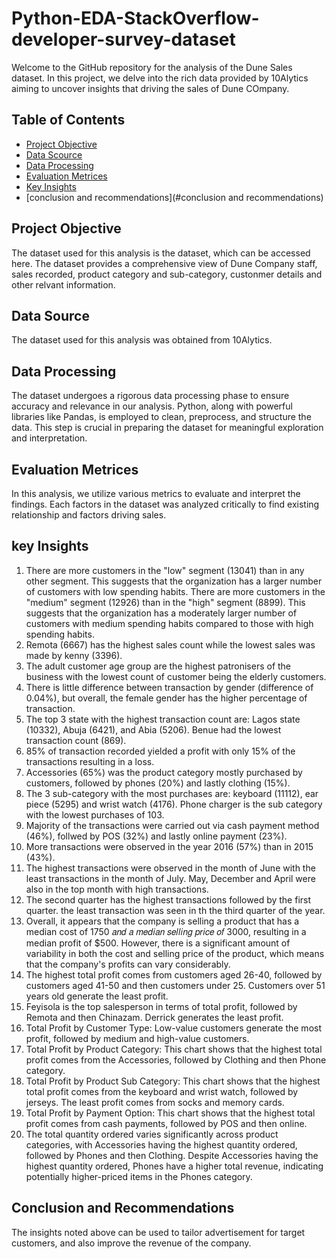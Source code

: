 # Python-EDA-StackOverflow-developer-survey-dataset
Welcome to the GitHub repository for the analysis of the Dune Sales dataset. In this project, we delve into the rich data provided by 10Alytics aiming to uncover insights that driving the sales of Dune COmpany.

## Table of Contents
- [Project Objective](#Project-objective)
- [Data Scource](#data-source)
- [Data Processing](#data-processing)
- [Evaluation Metrices](#evaluation-metrices)
- [Key Insights](#key-insights)
- [conclusion and recommendations](#conclusion and recommendations)

## Project Objective
The dataset used for this analysis is the  dataset, which can be accessed here. The dataset provides a comprehensive view of Dune Company staff, sales recorded, product category and sub-category, custonmer details and other relvant information.

## Data Source
The dataset used for this analysis was obtained from 10Alytics.

## Data Processing
The dataset undergoes a rigorous data processing phase to ensure accuracy and relevance in our analysis. Python, along with powerful libraries like Pandas, is employed to clean, preprocess, and structure the data. This step is crucial in preparing the dataset for meaningful exploration and interpretation.

## Evaluation Metrices
In this analysis, we utilize various metrics to evaluate and interpret the findings. Each factors in the dataset was analyzed critically to find existing relationship and factors driving sales.

## key Insights
1. There are more customers in the "low" segment (13041) than in any other segment. This suggests that the organization has a larger number of customers with low spending habits. There are more customers in the "medium" segment (12926) than in the "high" segment (8899). This suggests that the organization has a moderately larger number of customers with medium spending habits compared to those with high spending habits.
2. Remota (6667) has the highest sales count while the lowest sales was made by kenny (3396).
3. The adult customer age group are the highest patronisers of the business with the lowest count of customer being the elderly customers.
4. There is little difference between transaction by gender (difference of 0.04%), but overall, the female gender has the higher percentage of transaction.
5. The top 3 state with the highest transaction count are: Lagos state (10332), Abuja (6421), and Abia (5206). Benue had the lowest transaction count (869).
6. 85% of transaction recorded yielded a profit with only 15% of the transactions resulting in a loss.
7. Accessories (65%) was the product category mostly purchased by customers, followed by phones (20%) and lastly clothing (15%).
8. The 3 sub-category with the most purchases are: keyboard (11112), ear piece (5295) and wrist watch (4176). Phone charger is the sub category with the lowest purchases of 103.
9. Majority of the transactions were carried out via cash payment method (46%), follwed by POS (32%) and lastly online payment (23%).
10. More transactions were observed in the year 2016 (57%) than in 2015 (43%).
11. The highest transactions were observed in the month of June with the least transactions in the month of July. May, December and April were also in the top month with high transactions.
12. The second quarter has the highest transactions followed by the first quarter. the least transaction was seen in th the third quarter of the year.
13. Overall, it appears that the company is selling a product that has a median cost of  1750 𝑎𝑛𝑑 𝑎 𝑚𝑒𝑑𝑖𝑎𝑛 𝑠𝑒𝑙𝑙𝑖𝑛𝑔 𝑝𝑟𝑖𝑐𝑒 𝑜𝑓 3000, resulting in a median profit of $500. However, there is a significant amount of variability in both the cost and selling price of the product, which means that the company's profits can vary considerably.
14. The highest total profit comes from customers aged 26-40, followed by customers aged 41-50 and then customers under 25. Customers over 51 years old generate the least profit.
15. Feyisola is the top salesperson in terms of total profit, followed by Remota and then Chinazam. Derrick generates the least profit.
16. Total Profit by Customer Type: Low-value customers generate the most profit, followed by medium and high-value customers.
17. Total Profit by Product Category: This chart shows that the highest total profit comes from the Accessories, followed by Clothing and then Phone category.
18. Total Profit by Product Sub Category: This chart shows that the highest total profit comes from the keyboard and wrist watch, followed by jerseys. The least profit comes from socks and memory cards.
19. Total Profit by Payment Option: This chart shows that the highest total profit comes from cash payments, followed by POS and then online.
20. The total quantity ordered varies significantly across product categories, with Accessories having the highest quantity ordered, followed by Phones and then Clothing. Despite Accessories having the highest quantity ordered, Phones have a higher total revenue, indicating potentially higher-priced items in the Phones category.

## Conclusion and Recommendations
The insights noted above can be used to tailor advertisement for target customers, and also improve the revenue of the company.
